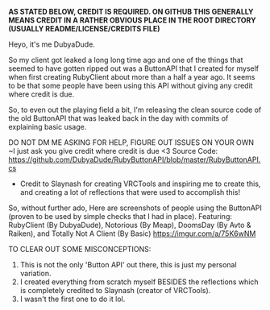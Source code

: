 **AS STATED BELOW, CREDIT IS REQUIRED. ON GITHUB THIS GENERALLY MEANS CREDIT IN A RATHER OBVIOUS PLACE IN THE ROOT DIRECTORY (USUALLY README/LICENSE/CREDITS FILE)**



Heyo, it's me DubyaDude.

So my client got leaked a long long time ago and one of the things that seemed to have gotten ripped out was a ButtonAPI that I created for myself when first creating RubyClient about more than a half a year ago. It seems to be that some people have been using this API without giving any credit where credit is due. 

So, to even out the playing field a bit, I'm releasing the clean source code of the old ButtonAPI that was leaked back in the day with commits of explaining basic usage. 

DO NOT DM ME ASKING FOR HELP, FIGURE OUT ISSUES ON YOUR OWN ~I just ask you give credit where credit is due <3
Source Code: https://github.com/DubyaDude/RubyButtonAPI/blob/master/RubyButtonAPI.cs
 - Credit to Slaynash for creating VRCTools and inspiring me to create this, and creating a lot of reflections that were used to accomplish this!

So, without further ado, Here are screenshots of people using the ButtonAPI (proven to be used by simple checks that I had in place).
Featuring: RubyClient (By DubyaDude), Notorious (By Meap), DoomsDay (By Avto & Raiken), and Totally Not A Client (By Basic)
https://imgur.com/a/75K6wNM

TO CLEAR OUT SOME MISCONCEPTIONS:
1. This is not the only 'Button API' out there, this is just my personal variation.
2. I created everything from scratch myself BESIDES the reflections which is completely credited to Slaynash (creator of VRCTools).
3. I wasn't the first one to do it lol.

